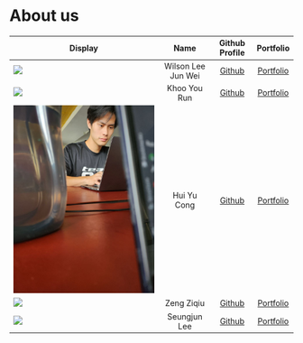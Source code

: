 # About us

Display |        Name        |               Github Profile               | Portfolio 
--------|:------------------:|:------------------------------------------:|:---------:
![](https://via.placeholder.com/100.png?text=Photo) | Wilson Lee Jun Wei | [Github](https://github.com/WilsonLee2000) | [Portfolio](https://ay2223s2-cs2113-f10-2.github.io/tp/team/wilsonlee2000.html)
![](https://via.placeholder.com/100.png?text=Photo) |    Khoo You Run    |  [Github](https://github.com/khooyourun)   | [Portfolio](https://ay2223s2-cs2113-f10-2.github.io/tp/team/khooyourun.html)
![img.png](yc_profile_pic.png) |    Hui Yu Cong     |  [Github](https://github.com/YC-Michael)   | [Portfolio](https://ay2223s2-cs2113-f10-2.github.io/tp/team/yc-michael.html)
![](https://via.placeholder.com/100.png?text=Photo) |     Zeng Ziqiu     |   [Github](https://github.com/ZiqiuZeng)   | [Portfolio](https://ay2223s2-cs2113-f10-2.github.io/tp/team/ziqiuzeng.html)
![](https://via.placeholder.com/100.png?text=Photo) |    Seungjun Lee    |    [Github](https://github.com/0nandon)    | [Portfolio](https://ay2223s2-cs2113-f10-2.github.io/tp/team/0nandon.html)

